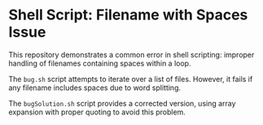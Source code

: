 # Shell Script: Filename with Spaces Issue

This repository demonstrates a common error in shell scripting: improper handling of filenames containing spaces within a loop.

The `bug.sh` script attempts to iterate over a list of files. However, it fails if any filename includes spaces due to word splitting.

The `bugSolution.sh` script provides a corrected version, using array expansion with proper quoting to avoid this problem.